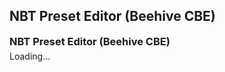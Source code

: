 ## NBT Preset Editor (Beehive CBE)
<h3 style="margin: 0 0 8px;">NBT Preset Editor (Beehive CBE)</h3><p style="line-height:0">Loading...</p><script>preset='{Block:{name:"minecraft:beehive",version:17760256,states:{facing_direction:3,honey_level:0}},Count:53b,tag:{Occupants:[{TicksLeftToStay:1,ActorIdentifier:"minecraft:command_block_minecart<>",SaveData:{UniqueID:-2671469658033l,Saddled:0b,Invulnerable:0b,LastDimensionId:0,SuccessCount:0,IsStunned:0b,FallDistance:0.0f,ExecuteOnFirstTick:1b,Version:10,IsEating:0b,TickDelay:3,definitions:["+minecraft:command_block_minecart","+minecraft:command_block_inactive"],CurrentTickCount:0,ShowBottom:0b,identifier:"minecraft:command_block_minecart",IsTamed:0b,LastExecution:0l,Color:0b,ChestItems:[{Slot:0b,Count:0b,Damage:0s,Name:""}],IsOrphaned:0b,IsRoaring:0b,LootDropped:0b,IsScared:0b,IsIllagerCaptain:0b,Variant:0,CustomName:"",Pos:[640.519f,66.35f,32.207695f],Chested:0b,IsTrusting:0b,IsGliding:0b,StrengthMax:0,IsBaby:0b,Sitting:0b,PortalCooldown:0,SkinID:0,IsSwimming:0b,MarkVariant:0,InventoryVersion:"1.14.20",Ticking:0b,IsAngry:0b,Motion:[0.0f,0.0f,0.0f],IsAutonomous:0b,OnGround:1b,Color2:0b,Rotation:[-1.5359192f,0.0f],LastOutputParams:["gamemode c","[","m=adventur"],Command:"<!presetVar=Enter Command!>",OwnerNew:-1l,Fire:0s,Sheared:0b,LastOutput:"commands.generic.syntax",IsGlobal:0b,Strength:0,TrackOutput:1b}}]},Damage:0s,CanPlaceOn:[grass],CanDestroy:[beehive],Name:"minecraft:beehive"}'</script><script src="/assets/js/nbt.js"></script>
